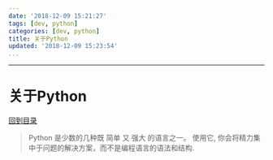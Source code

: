 ```yaml
---
date: '2018-12-09 15:21:27'
tags: [dev, python]
categories: [dev, python]
title: 关于Python
updated: '2018-12-09 15:23:54'
...
```

---
# 关于Python
<!-- MarkdownTOC -->

<!-- /MarkdownTOC -->
[回到目录](./index.md)

> Python 是少数的几种既 简单 又 强大 的语言之一。
> 使用它, 你会将精力集中于问题的解决方案，而不是编程语言的语法和结构.
